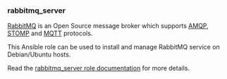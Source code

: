 ### rabbitmq_server

[RabbitMQ](https://www.rabbitmq.com/) is an Open Source message broker
which supports
[AMQP](https://en.wikipedia.org/wiki/Advanced_Message_Queuing_Protocol),
[STOMP](https://en.wikipedia.org/wiki/Streaming_Text_Oriented_Messaging_Protocol)
and [MQTT](https://en.wikipedia.org/wiki/MQTT) protocols.

This Ansible role can be used to install and manage RabbitMQ service on
Debian/Ubuntu hosts.

Read the [rabbitmq_server role documentation](https://docs.debops.org/en/stable-3.2/ansible/roles/rabbitmq_server/) for more details.
